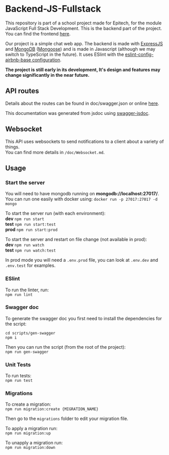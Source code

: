 # Backend-JS-Fullstack

This repository is part of a school project made for Epitech, for the module JavaScript Full Stack Development. This is the backend part of the project. You can find the frontend [here](https://gitlab.com/david-tedesco/frontend-js-fullstack).

Our project is a simple chat web app. The backend is made with [ExpressJS](https://expressjs.com/) and [MongoDB](https://www.mongodb.com/) ([Mongoose](https://mongoosejs.com/)) and is made in Javascript (although we may switch to TypeScript in the future). It uses ESlint with the [eslint-config-airbnb-base configuration](https://www.npmjs.com/package/eslint-config-airbnb-base).

**The project is still early in its development, It's design and features may change significantly in the near future.**

## API routes

Details about the routes can be found in doc/swagger.json or online [here](https://app.swaggerhub.com/apis/ALEXISAURIAC_1/JS-Full-Stack/1.0.0).

This documentation was generated from jsdoc using [swagger-jsdoc](https://www.npmjs.com/package/swagger-jsdoc).

## Websocket

This API uses websockets to send notifications to a client about a variety of things.\
You can find more details in ```/doc/Websocket.md```.

## Usage

### Start the server

You will need to have mongodb running on **mongodb://localhost:27017/**.\
You can run one easily with docker using:
```docker run -p 27017:27017 -d mongo```

To start the server run (with each environment):\
**dev** ```npm run start```\
**test** ```npm run start:test```\
**prod** ```npm run start:prod```


To start the server and restart on file change (not available in prod):\
**dev** ```npm run watch```\
**test** ```npm run watch:test```

In prod mode you will need a ```.env.prod``` file, you can look at ```.env.dev``` and ```.env.test``` for examples.

### ESlint

To run the linter, run:\
```npm run lint```

### Swagger doc

To generate the swagger doc you first need to install the dependencies for the script:
```
cd scripts/gen-swagger
npm i
```

Then you can run the script (from the root of the project):\
```npm run gen-swagger```

### Unit Tests

To run tests:\
```npm run test```

### Migrations

To create a migration:\
```npm run migration:create {MIGRATION_NAME}```

Then go to the ```migrations``` folder to edit your migration file.

To apply a migration run:\
```npm run migration:up```

To unapply a migration run:\
```npm run migration:down```
